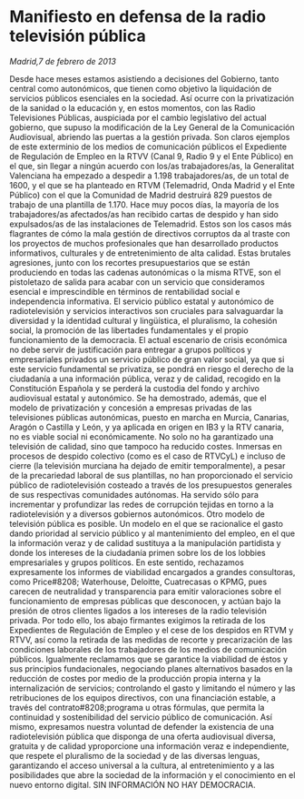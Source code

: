 # Manifiesto en defensa de la radio televisión pública

*Madrid,7 de febrero de 2013*

Desde hace meses estamos asistiendo a decisiones del Gobierno, tanto central como autonómicos, que tienen como objetivo la liquidación de servicios públicos esenciales en la sociedad. Así ocurre con la privatización de la sanidad o la educación y, en estos momentos, con las Radio Televisiones Públicas, auspiciada por el cambio legislativo del actual gobierno, que supuso la modificación de la Ley General de la Comunicación Audiovisual, abriendo las puertas a la gestión privada. 
Son claros ejemplos de este exterminio de los medios de comunicación públicos el Expediente de Regulación de Empleo en la RTVV (Canal 9, Radio 9 y el Ente Público) en el que, sin llegar a ningún acuerdo con los/as trabajadores/as, la Generalitat Valenciana ha empezado a despedir a 1.198 trabajadores/as, de un total de 1600, y el que se ha planteado en RTVM (Telemadrid, Onda Madrid y el Ente Público) con el que la Comunidad de Madrid destruirá 829 puestos de trabajo de una plantilla de 1.170. Hace muy pocos días, la mayoría de los trabajadores/as afectados/as han recibido cartas de despido y han sido expulsados/as de las instalaciones de Telemadrid. Estos son los casos más flagrantes de cómo la mala gestión de directivos corruptos da al traste con los proyectos de muchos profesionales que han desarrollado productos informativos, culturales y de entretenimiento de alta calidad. 
Estas brutales agresiones, junto con los recortes presupuestarios que se están produciendo en todas las cadenas autonómicas o la misma RTVE, son el pistoletazo de salida para acabar con un servicio que consideramos esencial e imprescindible en términos de rentabilidad social e independencia informativa. 
El servicio público estatal y autonómico de radiotelevisión y servicios interactivos son cruciales para salvaguardar la diversidad y la identidad cultural y lingüística, el pluralismo, la cohesión social, la promoción de las libertades fundamentales y el propio funcionamiento de la democracia. 
El actual escenario de crisis económica no debe servir de justificación para entregar a grupos políticos y empresariales privados un servicio público de gran valor social, ya que si este servicio fundamental se privatiza, se pondrá en riesgo el derecho de la ciudadanía a una información pública, veraz y de calidad, recogido en la Constitución Española y se perderá la custodia del fondo y archivo audiovisual estatal y autonómico. 
Se ha demostrado, además, que el modelo de privatización y concesión a empresas privadas de las televisiones públicas autonómicas, puesto en marcha en Murcia, Canarias, Aragón o Castilla y León, y ya aplicada en origen en IB3 y la RTV canaria, no es viable social ni económicamente. No solo no ha garantizado una televisión de calidad, sino que tampoco ha reducido costes. Inmersas en procesos de despido colectivo (como es el caso de RTVCyL) e incluso de cierre (la televisión murciana ha dejado de emitir temporalmente), a pesar de la precariedad laboral de sus plantillas, no han proporcionado el servicio público de radiotelevisión costeado a través de los presupuestos generales de sus respectivas comunidades autónomas. Ha servido sólo para incrementar y profundizar las redes de corrupción tejidas en torno a la radiotelevisión y a diversos gobiernos autonómicos. 
Otro modelo de televisión pública es posible. Un modelo en el que se racionalice el gasto dando prioridad al servicio público y al mantenimiento del empleo, en el que la información veraz y de calidad sustituya a la manipulación partidista y donde los intereses de la ciudadanía primen sobre los de los lobbies empresariales y grupos políticos. En este sentido, rechazamos expresamente los informes de viabilidad encargados a grandes consultoras, como Price#8208; Waterhouse, Deloitte, Cuatrecasas o KPMG, pues carecen de neutralidad y transparencia para emitir valoraciones sobre el funcionamiento de empresas públicas que desconocen, y actúan bajo la presión de otros clientes ligados a los intereses de la radio televisión privada. 
Por todo ello, los abajo firmantes exigimos la retirada de los Expedientes de Regulación de Empleo y el cese de los despidos en RTVM y RTVV, así como la retirada de las medidas de recorte y precarización de las condiciones laborales de los trabajadores de los medios de comunicación públicos. Igualmente reclamamos que se garantice la viabilidad de éstos y sus principios fundacionales, negociando planes alternativos basados en la reducción de costes por medio de la producción propia interna y la internalización de servicios; controlando el gasto y limitando el número y las retribuciones de los equipos directivos, con una financiación estable, a través del contrato#8208;programa u otras fórmulas, que permita la continuidad y sostenibilidad del servicio público de comunicación. 
Así mismo, expresamos nuestra voluntad de defender la existencia de una radiotelevisión pública que disponga de una oferta audiovisual diversa, gratuita y de calidad yproporcione una información veraz e independiente, que respete el pluralismo de la sociedad y de las diversas lenguas, garantizando el acceso universal a la cultura, al entretenimiento y a las posibilidades que abre la sociedad de la información y el conocimiento en el nuevo entorno digital. SIN INFORMACIÓN NO HAY DEMOCRACIA.
